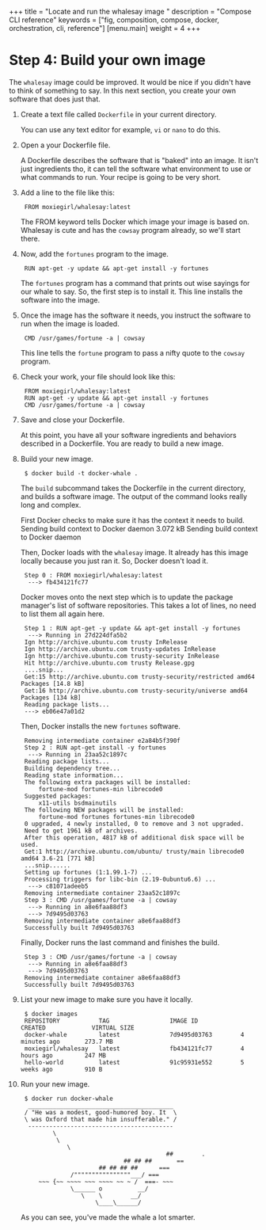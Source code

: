+++
title = "Locate and run the whalesay image "
description = "Compose CLI reference"
keywords = ["fig, composition, compose, docker, orchestration, cli,  reference"]
[menu.main]
weight = 4
+++

# Step 4: Build your own image

The `whalesay` image could be improved. It would be nice if you didn't have to think of
something to say. In this next section, you create your own software that does just that.


1. Create a text file called `Dockerfile` in your current directory.

	You can use any text editor for example, `vi` or `nano` to do this.

2. Open a your Dockerfile file.

	A Dockerfile describes the software that is "baked" into an image. It isn't
	just ingredients tho, it can tell the software what environment to use or what
	commands to run. Your recipe is going to be very short.

3. Add a line to the file like this:

		FROM moxiegirl/whalesay:latest
		
	The FROM keyword tells Docker which image your image is based on. Whalesay is cute and has the `cowsay`
	program already, so we'll start there.	
		
4. Now, add the `fortunes` program to the image.

	 	RUN apt-get -y update && apt-get install -y fortunes
	 
	 The `fortunes` program has a command that prints out wise sayings for our
	 whale to say. So, the first step is to install it. This line installs the
	 software into the image.
	 
5. Once the image has the software it needs, you instruct the software to run
when the image is loaded.

		CMD /usr/games/fortune -a | cowsay

 	This line tells the `fortune` program to pass a nifty quote to the `cowsay` program.
		
5. Check your work, your file should look like this:

		FROM moxiegirl/whalesay:latest
		RUN apt-get -y update && apt-get install -y fortunes
		CMD /usr/games/fortune -a | cowsay
		
5. Save and close your Dockerfile.

	At this point, you have all your software ingredients and behaviors described
	in a Dockerfile. You are ready to build a new image.

6. Build your new image.

		$ docker build -t docker-whale .
		
	The `build` subcommand takes the Dockerfile in the current directory, and
	builds a software image. The output of the command looks really long and complex.

	First Docker checks to make sure it has the context it needs to build. 
		Sending build context to Docker daemon 3.072 kB
		Sending build context to Docker daemon 
	
	Then, Docker loads with the `whalesay` image.	It already has this image
	locally because you just ran it. So, Docker doesn't load it.
		
		Step 0 : FROM moxiegirl/whalesay:latest
		 ---> fb434121fc77
		
	Docker moves onto the next step which is to update the package manager's
	list of software repositories. This takes a lot of lines, no need to list
	them all again here.

		Step 1 : RUN apt-get -y update && apt-get install -y fortunes
		 ---> Running in 27d224dfa5b2
		Ign http://archive.ubuntu.com trusty InRelease
		Ign http://archive.ubuntu.com trusty-updates InRelease
		Ign http://archive.ubuntu.com trusty-security InRelease
		Hit http://archive.ubuntu.com trusty Release.gpg
		....snip...
		Get:15 http://archive.ubuntu.com trusty-security/restricted amd64 Packages [14.8 kB]
		Get:16 http://archive.ubuntu.com trusty-security/universe amd64 Packages [134 kB]
		Reading package lists...
 		---> eb06e47a01d2
		
	Then, Docker installs the new `fortunes` software.
		
		Removing intermediate container e2a84b5f390f
		Step 2 : RUN apt-get install -y fortunes
		 ---> Running in 23aa52c1897c
		Reading package lists...
		Building dependency tree...
		Reading state information...
		The following extra packages will be installed:
			fortune-mod fortunes-min librecode0
		Suggested packages:
			x11-utils bsdmainutils
		The following NEW packages will be installed:
			fortune-mod fortunes fortunes-min librecode0
		0 upgraded, 4 newly installed, 0 to remove and 3 not upgraded.
		Need to get 1961 kB of archives.
		After this operation, 4817 kB of additional disk space will be used.
		Get:1 http://archive.ubuntu.com/ubuntu/ trusty/main librecode0 amd64 3.6-21 [771 kB]
		...snip......
		Setting up fortunes (1:1.99.1-7) ...
		Processing triggers for libc-bin (2.19-0ubuntu6.6) ...
		 ---> c81071adeeb5
		Removing intermediate container 23aa52c1897c
		Step 3 : CMD /usr/games/fortune -a | cowsay
		 ---> Running in a8e6faa88df3
		 ---> 7d9495d03763
		Removing intermediate container a8e6faa88df3
		Successfully built 7d9495d03763
		
	Finally, Docker runs the last command and finishes the build.		

		Step 3 : CMD /usr/games/fortune -a | cowsay
		 ---> Running in a8e6faa88df3
		 ---> 7d9495d03763
		Removing intermediate container a8e6faa88df3
		Successfully built 7d9495d03763

7. List your new image to make sure you have it locally.

		$ docker images
		REPOSITORY           TAG                 IMAGE ID            CREATED             VIRTUAL SIZE
		docker-whale         latest              7d9495d03763        4 minutes ago       273.7 MB
		moxiegirl/whalesay   latest              fb434121fc77        4 hours ago         247 MB
		hello-world          latest              91c95931e552        5 weeks ago         910 B

8. Run your new image.

		$ docker run docker-whale
		 _________________________________________ 
		/ "He was a modest, good-humored boy. It  \
		\ was Oxford that made him insufferable." /
		 ----------------------------------------- 
				\
				 \
					\     
												##        .            
									## ## ##       ==            
							 ## ## ## ##      ===            
					 /""""""""""""""""___/ ===        
			~~~ {~~ ~~~~ ~~~ ~~~~ ~~ ~ /  ===- ~~~   
					 \______ o          __/            
						\    \        __/             
							\____\______/   

	As you can see, you've made the whale a lot smarter. 